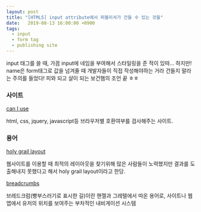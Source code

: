 ```yaml
---
layout: post
title: "[HTML5] input attribute에서 퍼블리셔가 건들 수 있는 것들"
date:   2019-08-13 16:00:00 +0900
tags:
  - input
  - form tag
  - publishing site
---
```


input 태그를 쓸 때, 가끔 input에 네임을 부여해서 스타일링을 준 적이 있따...
하지만! name은 form태그로 값을 넘겨줄 때 개발자들이 직접 작성해야하는 거라 건들지 말라는 주의를 들었다!
피와 되고 살이 되는 보건햄의 조언 끝 ㅎㅎ

### 사이트

[can I use](https://caniuse.com/)

html, css, jquery, javascript등 브라우저별 호환여부를 검사해주는 사이트.

### 용어

[holy grail layout](https://opentutorials.org/course/2473/13570)

웹사이트를 이용할 때 최적의 레이아웃을 찾기위해 많은 사람들이 노력했지만 결과를 도출해내지 못했다고 해서 holy grail layout이라고 한당.

[breadcrumbs](#)

브레드크럼(빵부스러기로 표시한 길)이란 핸젤과 그레텔에서 따온 용어로, 
사이트나 웹 앱에서 유저의 위치를 보여주는 부차적인 내비게이션 시스템